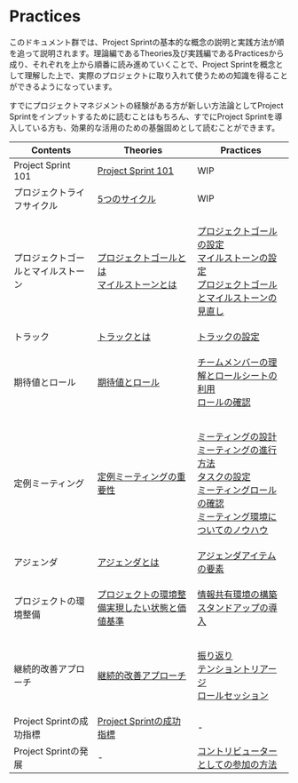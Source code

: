 # Practices

このドキュメント群では、Project Sprintの基本的な概念の説明と実践方法が順を追って説明されます。理論編であるTheories及び実践編であるPracticesから成り、それぞれを上から順番に読み進めていくことで、Project Sprintを概念として理解した上で、実際のプロジェクトに取り入れて使うための知識を得ることができるようになっています。

すでにプロジェクトマネジメントの経験がある方が新しい方法論としてProject Sprintをインプットするために読むことはもちろん、すでにProject Sprintを導入している方も、効果的な活用のための基盤固めとして読むことができます。

| Contents            | Theories                                                                                                           | Practices                                                                                                                                                                                                                                                                                             |
| ------------------- | ------------------------------------------------------------------------------------------------------------------ | ----------------------------------------------------------------------------------------------------------------------------------------------------------------------------------------------------------------------------------------------------------------------------------------------------- |
| Project Sprint 101  | [Project Sprint 101](../theories/101.md)                                                                           | WIP                                                                                                                                                                                                                                                                                                   |
| プロジェクトライフサイクル       | [5つのサイクル](../theories/project\_lifecycle.md)                                                                       | WIP                                                                                                                                                                                                                                                                                                   |
| プロジェクトゴールとマイルストーン   | <p><a href="../../v3.3/theories/project_goals.md">プロジェクトゴールとは</a><br><a href="broken-reference/">マイルストーンとは</a></p> | <p><a href="project_goals.md">プロジェクトゴールの設定</a><br><a href="broken-reference/">マイルストーンの設定</a><br><a href="../../v3.3/practices/reviewing_project_goals_and_milestones.md">プロジェクトゴールとマイルストーンの見直し</a></p>                                                                                                |
| トラック                | [トラックとは](../theories/tracks.md)                                                                                    | [トラックの設定](../../v3.3/practices/tracks.md)                                                                                                                                                                                                                                                             |
| 期待値とロール             | [期待値とロール](../theories/rolls.md)                                                                                    | <p><a href="rolls.md">チームメンバーの理解とロールシートの利用</a><br><a href="reviewing_rolls.md">ロールの確認</a></p>                                                                                                                                                                                                         |
| 定例ミーティング            | [定例ミーティングの重要性](../../v3.3/theories/meetings.md)                                                                    | <p><a href="../../v3.3/practices/meetings.md">ミーティングの設計</a><br><a href="../../v3.3/practices/holding_meetings.md">ミーティングの進行方法</a><br><a href="tasks.md">タスクの設定</a><br><a href="../../v3.3/practices/meeting_rolls.md">ミーティングロールの確認</a><br><a href="meeting_environments.md">ミーティング環境についてのノウハウ</a></p> |
| アジェンダ               | [アジェンダとは](../../v3.3/theories/agenda.md)                                                                           | [アジェンダアイテムの要素](agenda.md)                                                                                                                                                                                                                                                                             |
| プロジェクトの環境整備         | [プロジェクトの環境整備実現したい状態と価値基準](../../v3.3/theories/project\_environments.md)                                            | <p><a href="../../v3.3/practices/project_environments.md">情報共有環境の構築</a><br><a href="stand-up_meetings.md">スタンドアップの導入</a></p>                                                                                                                                                                          |
| 継続的改善アプローチ          | [継続的改善アプローチ](../theories/continuous\_improvement\_approach.md)                                                     | <p><a href="looking_back.md">振り返り</a><br><a href="broken-reference/">テンショントリアージ</a><br><a href="broken-reference/">ロールセッション</a></p>                                                                                                                                                                   |
| Project Sprintの成功指標 | [Project Sprintの成功指標](../../v3.3/theories/success\_metrics.md)                                                     | -                                                                                                                                                                                                                                                                                                     |
| Project Sprintの発展   | -                                                                                                                  | [コントリビューターとしての参加の方法](broken-reference/)                                                                                                                                                                                                                                                               |
